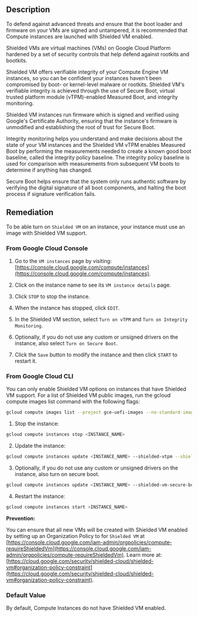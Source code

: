 ## Description

To defend against advanced threats and ensure that the boot loader and firmware on your VMs are signed and untampered, it is recommended that Compute instances are launched with Shielded VM enabled.

Shielded VMs are virtual machines (VMs) on Google Cloud Platform hardened by a set of security controls that help defend against rootkits and bootkits.

Shielded VM offers verifiable integrity of your Compute Engine VM instances, so you can be confident your instances haven't been compromised by boot- or kernel-level malware or rootkits. Shielded VM's verifiable integrity is achieved through the use of Secure Boot, virtual trusted platform module (vTPM)-enabled Measured Boot, and integrity monitoring.

Shielded VM instances run firmware which is signed and verified using Google's Certificate Authority, ensuring that the instance's firmware is unmodified and establishing the root of trust for Secure Boot.

Integrity monitoring helps you understand and make decisions about the state of your VM instances and the Shielded VM vTPM enables Measured Boot by performing the measurements needed to create a known good boot baseline, called the integrity policy baseline. The integrity policy baseline is used for comparison with measurements from subsequent VM boots to determine if anything has changed.

Secure Boot helps ensure that the system only runs authentic software by verifying the digital signature of all boot components, and halting the boot process if signature verification fails.

## Remediation

To be able turn on `Shielded VM` on an instance, your instance must use an image with Shielded VM support.

### From Google Cloud Console

1. Go to the `VM instances` page by visiting: [https://console.cloud.google.com/compute/instances](https://console.cloud.google.com/compute/instances).

2. Click on the instance name to see its `VM instance details` page.

3. Click `STOP` to stop the instance.

4. When the instance has stopped, click `EDIT`.

5. In the Shielded VM section, select `Turn on vTPM` and `Turn on Integrity Monitoring`.

6. Optionally, if you do not use any custom or unsigned drivers on the instance, also select `Turn on Secure Boot`.

7. Click the `Save` button to modify the instance and then click `START` to restart it.

### From Google Cloud CLI

You can only enable Shielded VM options on instances that have Shielded VM support. For a list of Shielded VM public images, run the gcloud compute images list command with the following flags:

```bash
gcloud compute images list --project gce-uefi-images --no-standard-images
```

1. Stop the instance:

```bash
gcloud compute instances stop <INSTANCE_NAME>
```

2. Update the instance:

```bash
gcloud compute instances update <INSTANCE_NAME> --shielded-vtpm --shielded-vm-integrity-monitoring
```

3. Optionally, if you do not use any custom or unsigned drivers on the instance, also turn on secure boot.

```bash
gcloud compute instances update <INSTANCE_NAME> --shielded-vm-secure-boot
```

4. Restart the instance:

```bash
gcloud compute instances start <INSTANCE_NAME>
```

**Prevention:**

You can ensure that all new VMs will be created with Shielded VM enabled by setting up an Organization Policy to for `Shielded VM` at [https://console.cloud.google.com/iam-admin/orgpolicies/compute-requireShieldedVm](https://console.cloud.google.com/iam-admin/orgpolicies/compute-requireShieldedVm). Learn more at:
[https://cloud.google.com/security/shielded-cloud/shielded-vm#organization-policy-constraint](https://cloud.google.com/security/shielded-cloud/shielded-vm#organization-policy-constraint).

### Default Value

By default, Compute Instances do not have Shielded VM enabled.
